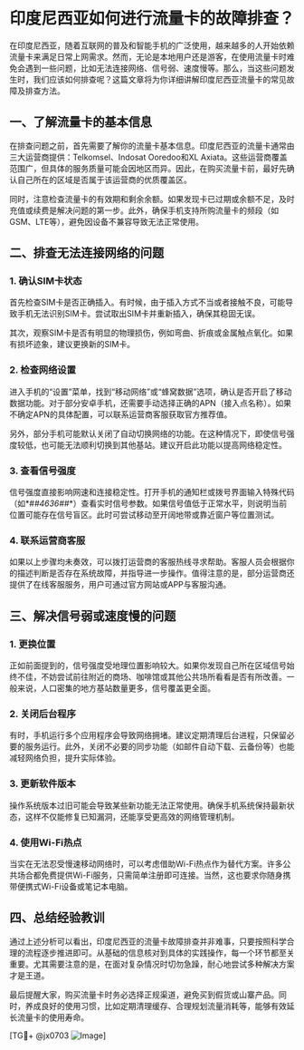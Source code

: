# 印度尼西亚如何进行流量卡的故障排查？

在印度尼西亚，随着互联网的普及和智能手机的广泛使用，越来越多的人开始依赖流量卡来满足日常上网需求。然而，无论是本地用户还是游客，在使用流量卡时难免会遇到一些问题，比如无法连接网络、信号弱、速度慢等。那么，当这些问题发生时，我们应该如何排查呢？这篇文章将为你详细讲解印度尼西亚流量卡的常见故障及排查方法。

## 一、了解流量卡的基本信息

在排查问题之前，首先需要了解你的流量卡基本信息。印度尼西亚的流量卡通常由三大运营商提供：Telkomsel、Indosat Ooredoo和XL Axiata。这些运营商覆盖范围广，但具体的服务质量可能会因地区而异。因此，在购买流量卡前，最好先确认自己所在的区域是否属于该运营商的优质覆盖区。

同时，注意检查流量卡的有效期和剩余余额。如果发现卡已过期或余额不足，及时充值或续费是解决问题的第一步。此外，确保手机支持所购流量卡的频段（如GSM、LTE等），避免因设备不兼容导致无法正常使用。

## 二、排查无法连接网络的问题

### 1. 确认SIM卡状态

首先检查SIM卡是否正确插入。有时候，由于插入方式不当或者接触不良，可能导致手机无法识别SIM卡。尝试取出SIM卡并重新插入，确保其稳固无误。

其次，观察SIM卡是否有明显的物理损伤，例如弯曲、折痕或金属触点氧化。如果有损坏迹象，建议更换新的SIM卡。

### 2. 检查网络设置

进入手机的“设置”菜单，找到“移动网络”或“蜂窝数据”选项，确认是否开启了移动数据功能。对于部分安卓手机，还需要手动选择正确的APN（接入点名称）。如果不确定APN的具体配置，可以联系运营商客服获取官方推荐值。

另外，部分手机可能默认关闭了自动切换网络的功能。在这种情况下，即使信号强度较低，也可能无法顺利切换到其他基站。建议开启此功能以提高网络稳定性。

### 3. 查看信号强度

信号强度直接影响网速和连接稳定性。打开手机的通知栏或拨号界面输入特殊代码（如*#*#4636#*#*）查看实时信号参数。如果信号值低于正常水平，则说明当前位置可能存在信号盲区。此时可尝试移动至开阔地带或靠近窗户等位置测试。

### 4. 联系运营商客服

如果以上步骤均未奏效，可以拨打运营商的客服热线寻求帮助。客服人员会根据你的描述判断是否存在系统故障，并指导进一步操作。值得注意的是，部分运营商还提供了在线客服服务，用户可通过官方网站或APP与客服沟通。

## 三、解决信号弱或速度慢的问题

### 1. 更换位置

正如前面提到的，信号强度受地理位置影响较大。如果你发现自己所在区域信号始终不佳，不妨尝试前往附近的商场、咖啡馆或其他公共场所看看是否有所改善。一般来说，人口密集的地方基站数量更多，信号覆盖更全面。

### 2. 关闭后台程序

有时，手机运行多个应用程序会导致网络拥堵。建议定期清理后台进程，只保留必要的服务运行。此外，关闭不必要的同步功能（如邮件自动下载、云备份等）也能减轻网络负担，提升实际体验。

### 3. 更新软件版本

操作系统版本过旧可能会导致某些新功能无法正常使用。确保手机系统保持最新状态，这样不仅能修复已知漏洞，还能享受更高效的网络管理机制。

### 4. 使用Wi-Fi热点

当实在无法忍受慢速移动网络时，可以考虑借助Wi-Fi热点作为替代方案。许多公共场合都免费提供Wi-Fi服务，只需简单注册即可连接。当然，这也要求你随身携带便携式Wi-Fi设备或笔记本电脑。

## 四、总结经验教训

通过上述分析可以看出，印度尼西亚的流量卡故障排查并非难事，只要按照科学合理的流程逐步推进即可。从基础的信息核对到具体的实践操作，每一个环节都至关重要。尤其需要注意的是，在面对复杂情况时切勿急躁，耐心地尝试多种解决方案才是王道。

最后提醒大家，购买流量卡时务必选择正规渠道，避免买到假货或山寨产品。同时，养成良好的使用习惯，比如定期清理缓存、合理规划流量消耗等，能够有效延长流量卡的使用寿命。

[TG💪+ @jx0703 ![Image](https://github.com/user-attachments/assets/dbca1d08-cadb-493c-b0ec-ad6f7a83f270)]